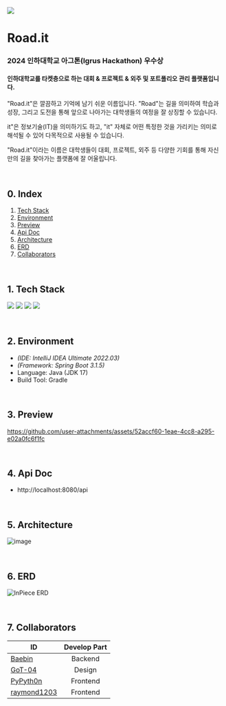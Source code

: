 <img src="https://capsule-render.vercel.app/api?type=waving&height=300&color=gradient&customColorList=14&text=Road.it&animation=twinkling&textBg=false" />

# Road.it
### 2024 인하대학교 아그톤(Igrus Hackathon) 우수상

#### 인하대학교를 타켓층으로 하는 대회 & 프로젝트 & 외주 및 포트폴리오 관리 플랫폼입니다.

"Road.it"은 깔끔하고 기억에 남기 쉬운 이름입니다.
"Road"는 길을 의미하여 학습과 성장, 그리고 도전을 통해 앞으로 나아가는 대학생들의 여정을 잘 상징할 수 있습니다. 

it"은 정보기술(IT)을 의미하기도 하고, "it" 자체로 어떤 특정한 것을 가리키는 의미로 해석될 수 있어 다목적으로 사용될 수 있습니다.

"Road.it"이라는 이름은 대학생들이 대회, 프로젝트, 외주 등 다양한 기회를 통해 자신만의 길을 찾아가는 플랫폼에 잘 어울립니다.

</br>

## 0. Index
1. [Tech Stack](#1-tech-stack)
2. [Environment](#2-environment)
3. [Preview](#3-preview)
4. [Api Doc](#4-api-doc)
5. [Architecture](#5-architecture)
6. [ERD](#6-erd)
7. [Collaborators](#7-collaborators)

</br>

## 1. Tech Stack
<img src="https://img.shields.io/badge/Figma-F24E1E?style=for-the-badge&logo=Figma&logoColor=white"> <img src="https://img.shields.io/badge/MariaDB-003545?style=for-the-badge&logo=MariaDB&logoColor=white">
<img src="https://img.shields.io/badge/React-61DAFB?style=for-the-badge&logo=Blazor&logoColor=white"> <img src="https://img.shields.io/badge/SpringBoot-6DB33F?style=for-the-badge&logo=SpringBoot&logoColor=white">

</br>

## 2. Environment
- *(IDE: IntelliJ IDEA Ultimate 2022.03)*
- *(Framework: Spring Boot 3.1.5)*
- Language: Java (JDK 17)
- Build Tool: Gradle

</br>

## 3. Preview
https://github.com/user-attachments/assets/52accf60-1eae-4cc8-a295-e02a0fc6f1fc

</br>

## 4. Api Doc
- http://localhost:8080/api

</br>

## 5. Architecture
![image](https://github.com/user-attachments/assets/d79108b4-5535-4a00-8b9e-bd42705ae8d9)

</br>

## 6. ERD
![InPiece ERD](https://github.com/user-attachments/assets/52cbf40d-db90-495a-8e62-e1d63344d203)

</br>

## 7. Collaborators
| ID | Develop Part |
| --- | :---: |
| [Baebin](https://github.com/Baebin) | Backend |
| [GoT-04](https://github.com/GoT-04) | Design |
| [PyPyth0n](https://github.com/PyPyth0n) | Frontend |
| [raymond1203](https://github.com/raymond1203) | Frontend |
